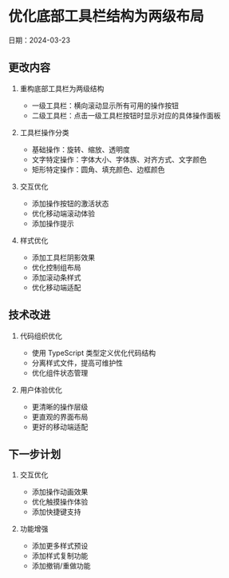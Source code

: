 # 优化底部工具栏结构为两级布局

日期：2024-03-23

## 更改内容

1. 重构底部工具栏为两级结构
   - 一级工具栏：横向滚动显示所有可用的操作按钮
   - 二级工具栏：点击一级工具栏按钮时显示对应的具体操作面板

2. 工具栏操作分类
   - 基础操作：旋转、缩放、透明度
   - 文字特定操作：字体大小、字体族、对齐方式、文字颜色
   - 矩形特定操作：圆角、填充颜色、边框颜色

3. 交互优化
   - 添加操作按钮的激活状态
   - 优化移动端滚动体验
   - 添加操作提示

4. 样式优化
   - 添加工具栏阴影效果
   - 优化控制组布局
   - 添加滚动条样式
   - 优化移动端适配

## 技术改进

1. 代码组织优化
   - 使用 TypeScript 类型定义优化代码结构
   - 分离样式文件，提高可维护性
   - 优化组件状态管理

2. 用户体验优化
   - 更清晰的操作层级
   - 更直观的界面布局
   - 更好的移动端适配

## 下一步计划

1. 交互优化
   - 添加操作动画效果
   - 优化触摸操作体验
   - 添加快捷键支持

2. 功能增强
   - 添加更多样式预设
   - 添加样式复制功能
   - 添加撤销/重做功能 
